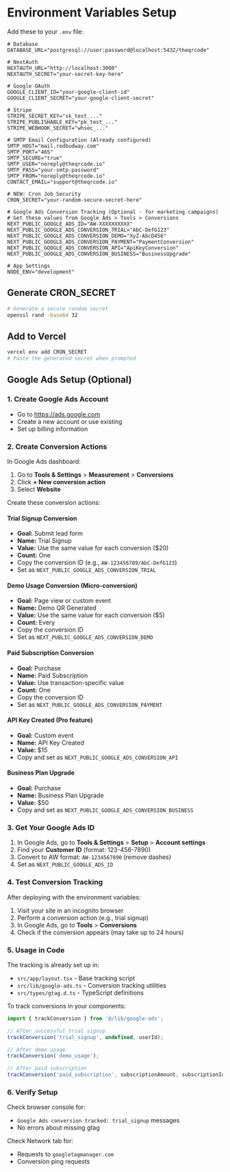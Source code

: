 # Environment Variables Setup

Add these to your `.env` file:

```env
# Database
DATABASE_URL="postgresql://user:password@localhost:5432/theqrcode"

# NextAuth
NEXTAUTH_URL="http://localhost:3000"
NEXTAUTH_SECRET="your-secret-key-here"

# Google OAuth
GOOGLE_CLIENT_ID="your-google-client-id"
GOOGLE_CLIENT_SECRET="your-google-client-secret"

# Stripe
STRIPE_SECRET_KEY="sk_test_..."
STRIPE_PUBLISHABLE_KEY="pk_test_..."
STRIPE_WEBHOOK_SECRET="whsec_..."

# SMTP Email Configuration (Already configured)
SMTP_HOST="mail.redbudway.com"
SMTP_PORT="465"
SMTP_SECURE="true"
SMTP_USER="noreply@theqrcode.io"
SMTP_PASS="your-smtp-password"
SMTP_FROM="noreply@theqrcode.io"
CONTACT_EMAIL="support@theqrcode.io"

# NEW: Cron Job Security
CRON_SECRET="your-random-secure-secret-here"

# Google Ads Conversion Tracking (Optional - for marketing campaigns)
# Get these values from Google Ads > Tools > Conversions
NEXT_PUBLIC_GOOGLE_ADS_ID="AW-XXXXXXXXXX"
NEXT_PUBLIC_GOOGLE_ADS_CONVERSION_TRIAL="AbC-DefG123"
NEXT_PUBLIC_GOOGLE_ADS_CONVERSION_DEMO="XyZ-AbcD456"
NEXT_PUBLIC_GOOGLE_ADS_CONVERSION_PAYMENT="PaymentConversion"
NEXT_PUBLIC_GOOGLE_ADS_CONVERSION_API="ApiKeyConversion"
NEXT_PUBLIC_GOOGLE_ADS_CONVERSION_BUSINESS="BusinessUpgrade"

# App Settings
NODE_ENV="development"
```

## Generate CRON_SECRET

```bash
# Generate a secure random secret
openssl rand -base64 32
```

## Add to Vercel

```bash
vercel env add CRON_SECRET
# Paste the generated secret when prompted
```

## Google Ads Setup (Optional)

### 1. Create Google Ads Account
- Go to https://ads.google.com
- Create a new account or use existing
- Set up billing information

### 2. Create Conversion Actions

In Google Ads dashboard:
1. Go to **Tools & Settings** > **Measurement** > **Conversions**
2. Click **+ New conversion action**
3. Select **Website**

Create these conversion actions:

#### Trial Signup Conversion
- **Goal:** Submit lead form
- **Name:** Trial Signup
- **Value:** Use the same value for each conversion ($20)
- **Count:** One
- Copy the conversion ID (e.g., `AW-123456789/AbC-DefG123`)
- Set as `NEXT_PUBLIC_GOOGLE_ADS_CONVERSION_TRIAL`

#### Demo Usage Conversion (Micro-conversion)
- **Goal:** Page view or custom event
- **Name:** Demo QR Generated
- **Value:** Use the same value for each conversion ($5)
- **Count:** Every
- Copy the conversion ID
- Set as `NEXT_PUBLIC_GOOGLE_ADS_CONVERSION_DEMO`

#### Paid Subscription Conversion
- **Goal:** Purchase
- **Name:** Paid Subscription
- **Value:** Use transaction-specific value
- **Count:** One
- Copy the conversion ID
- Set as `NEXT_PUBLIC_GOOGLE_ADS_CONVERSION_PAYMENT`

#### API Key Created (Pro feature)
- **Goal:** Custom event
- **Name:** API Key Created
- **Value:** $15
- Copy and set as `NEXT_PUBLIC_GOOGLE_ADS_CONVERSION_API`

#### Business Plan Upgrade
- **Goal:** Purchase
- **Name:** Business Plan Upgrade
- **Value:** $50
- Copy and set as `NEXT_PUBLIC_GOOGLE_ADS_CONVERSION_BUSINESS`

### 3. Get Your Google Ads ID

1. In Google Ads, go to **Tools & Settings** > **Setup** > **Account settings**
2. Find your **Customer ID** (format: 123-456-7890)
3. Convert to AW format: `AW-1234567890` (remove dashes)
4. Set as `NEXT_PUBLIC_GOOGLE_ADS_ID`

### 4. Test Conversion Tracking

After deploying with the environment variables:

1. Visit your site in an incognito browser
2. Perform a conversion action (e.g., trial signup)
3. In Google Ads, go to **Tools** > **Conversions**
4. Check if the conversion appears (may take up to 24 hours)

### 5. Usage in Code

The tracking is already set up in:
- `src/app/layout.tsx` - Base tracking script
- `src/lib/google-ads.ts` - Conversion tracking utilities
- `src/types/gtag.d.ts` - TypeScript definitions

To track conversions in your components:

```typescript
import { trackConversion } from '@/lib/google-ads';

// After successful trial signup
trackConversion('trial_signup', undefined, userId);

// After demo usage
trackConversion('demo_usage');

// After paid subscription
trackConversion('paid_subscription', subscriptionAmount, subscriptionId);
```

### 6. Verify Setup

Check browser console for:
- `Google Ads conversion tracked: trial_signup` messages
- No errors about missing gtag

Check Network tab for:
- Requests to `googletagmanager.com`
- Conversion ping requests

